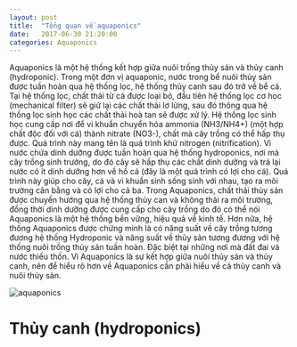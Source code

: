 ```yaml
---
layout: post
title:  "Tổng quan về aquaponics"
date:   2017-06-30 21:20:00
categories: Aquaponics
---
```


Aquaponics là một hệ thống kết hợp giữa nuôi trồng thủy sản và thủy canh (hydroponic). Trong một đơn vị aquaponic, nước trong bể nuôi thủy sản được tuần hoàn qua hệ thống lọc, hệ thống thủy canh sau đó trở về bể cá. Tại hệ thống lọc, chất thải từ cá được loại bỏ, đầu tiên hệ thống lọc cơ học (mechanical filter) sẽ giữ lại các chất thải lơ lửng, sau đó thông qua hệ thống lọc sinh học các chất thải hoà tan sẽ được xử lý. Hệ thống lọc sinh học cung cấp nơi để vi khuẩn chuyển hóa ammonia (NH3/NH4+) (một hợp chất độc đối với cá) thành nitrate (NO3-), chất mà cây trồng có thể hấp thụ được. Quá trình này mang tên là quá trình khử nitrogen (nitrification). Vì nước chứa dinh dưỡng được tuần hoàn qua hệ thống hydroponics, nơi mà cây trồng sinh trưởng, do đó cây sẽ hấp thụ các chất dinh dưỡng và trả lại nước có ít dinh dưỡng hơn về hồ cá (đây là một quá trình có lợi cho cá). Quá trình này giúp cho cây, cá và vi khuẩn sinh sống sinh với nhau, tạo ra môi trường cân bằng và có lợi cho cả ba. Trong Aquaponics, chất thải thủy sản được chuyển hướng qua hệ thống thủy can và không thải ra môi trường, đồng thời dinh dưỡng được cung cấp cho cây trồng do đó có thể nói Aquaponics là một hệ thống bền vững, hiệu quả về kinh tế. Hơn nữa, hệ thống Aquaponics được chứng minh là có năng suất về cây trồng tương đương hệ thống Hydroponic và năng suất về thủy sản tương đương với hệ thống nuôi trồng thủy sản tuần hoàn. Đặc biệt tại những nơi mà đất đai và nước thiếu thốn. Vì Aquaponics là sự kết hợp giữa nuôi thủy sản và thủy canh, nên để hiểu rõ hơn về Aquaponics cần phải hiểu về cả thủy canh và nuôi thủy sản.

![aquaponics]("http://i.imgur.com/QqPXLLI.png")

# Thủy canh (hydroponics)
